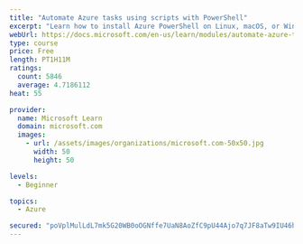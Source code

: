 ```yaml
---
title: "Automate Azure tasks using scripts with PowerShell"
excerpt: "Learn how to install Azure PowerShell on Linux, macOS, or Windows and then connect to Azure and manage your resources."
webUrl: https://docs.microsoft.com/en-us/learn/modules/automate-azure-tasks-with-powershell/
type: course
price: Free
length: PT1H11M
ratings:
  count: 5846
  average: 4.7186112
heat: 55

provider:
  name: Microsoft Learn
  domain: microsoft.com
  images:
    - url: /assets/images/organizations/microsoft.com-50x50.jpg
      width: 50
      height: 50

levels:
  - Beginner

topics:
  - Azure

secured: "poVplMulLdL7mk5G20WB0oOGNffe7UaN8AoZfC9pU44Ajo7q7JF8aTw9IU46he/yh3quaPKh8H5qt8pllm3mJ7EmgJl4QkzYL+MB5fqWkvg8LlRBBHoi3oCw3ZvrIuzVWZMQ7HCA5wLKvxWzERYf31ZKe75ZQKQCLyEyhCHxOMEy6k+3Mqj0ixIchusDbrfIwtm/4djV5z9TN/9OHGF9+3T67JEdMYHmYe+wmuQsVGXbBUfjB+2/U3YolfhLKZrVb1YyH79Cg3izdh0xHU9tlwwoHCh5WE2XgbTzH8xMxZkh9HkqabtDyE7zeUdTwtkEydfnMDmCMzz4NZshfFTlSFu6cOXiFDUrQNTnr0oSMy9tHi4m5P3nxb6fanM/N7WA1KPPytwR2dPowhESWJj/Twwej/xvtLtlrqhoGnY0GQQ=;hipPFIDwwbK0uwDJAr7rWQ=="
---
```


